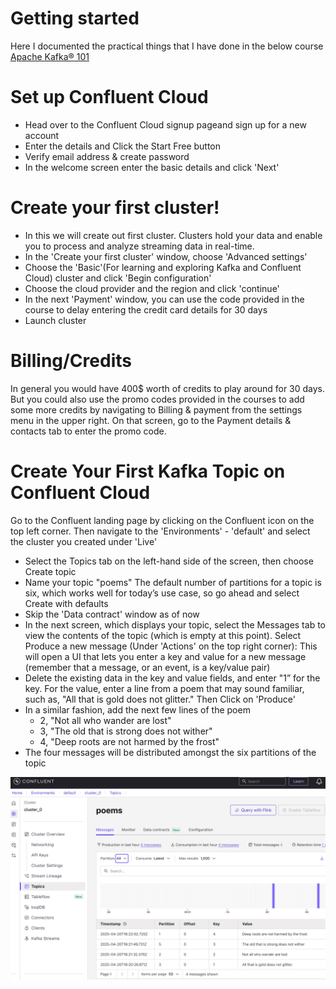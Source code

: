 # Getting started

Here I documented the practical things that I have done in the below course
[Apache Kafka® 101](https://developer.confluent.io/courses/apache-kafka/events/)

# Set up Confluent Cloud

- Head over to the Confluent Cloud signup pageand sign up for a new account
- Enter the details and Click the Start Free button
- Verify email address & create password
- In the welcome screen enter the basic details and click 'Next'

# Create your first cluster!

- In this we will create out first cluster. Clusters hold your data and enable you to process and analyze streaming data in real-time.
- In the 'Create your first cluster' window, choose 'Advanced settings'
- Choose the 'Basic'(For learning and exploring Kafka and Confluent Cloud) cluster and click 'Begin configuration'
- Choose the cloud provider and the region and click 'continue'
- In the next 'Payment' window, you can use the code provided in the course to delay entering the credit card details for 30 days
- Launch cluster

# Billing/Credits

In general you would have 400$ worth of credits to play around for 30 days. But you could also use the promo codes provided in the courses to add some more credits by navigating to Billing & payment from the settings menu in the upper right. On that screen, go to the Payment details & contacts tab to enter the promo code.

# Create Your First Kafka Topic on Confluent Cloud

Go to the Confluent landing page by clicking on the Confluent icon on the top left corner. Then navigate to the 'Environments' - 'default' and select the cluster you created under 'Live'

- Select the Topics tab on the left-hand side of the screen, then choose Create topic
- Name your topic "poems" The default number of partitions for a topic is six, which works well for today’s use case, so go ahead and select Create with defaults
- Skip the 'Data contract' window as of now
- In the next screen, which displays your topic, select the Messages tab to view the contents of the topic (which is empty at this point). Select Produce a new message (Under 'Actions' on the top right corner): This will open a UI that lets you enter a key and value for a new message (remember that a message, or an event, is a key/value pair)
- Delete the existing data in the key and value fields, and enter "1” for the key. For the value, enter a line from a poem that may sound familiar, such as, "All that is gold does not glitter." Then Click on 'Produce'
- In a similar fashion, add the next few lines of the poem
  - 2, "Not all who wander are lost"
  - 3, "The old that is strong does not wither"
  - 4, "Deep roots are not harmed by the frost"
- The four messages will be distributed amongst the six partitions of the topic

![First Topic](assets/images/1.png)
